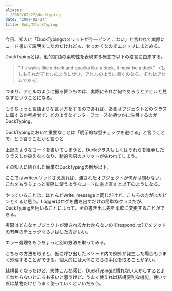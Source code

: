 ```yaml
---
aliases:
- /2009/02/27/ducktyping
date: "2009-02-27"
title: RubyでDuckTyping
---
```

今日、知人に「DuckTypingのメリットが今一ピンとこない」と言われて実際にコード書いて説明をしたのだけれども、せっかくなのでエントリにまとめる。

DuckTypingとは、動的言語の柔軟性を表現する概念で以下の格言に由来する。

<blockquote>
    "If it walks like a duck and quacks like a duck, it must be a duck"
（もしもそれがアヒルのように歩き、アヒルのように鳴くのなら、それはアヒルである）
</blockquote>

つまり、アヒルのように振る舞うものは、実際にそれが何であろうとアヒルと見なすということになる。

もうちょっと言語よりな言い方をするのであれば、あるオブジェクトどのクラスに属するか考慮せず、どのようなインターフェースを持つかに注目するのがDuckTyping。

DuckTypingにおいて重要なことは「明示的な型チェックを避ける」と言うことで、どう言うことかと言うと

<script src="http://gist.github.com/70902.js"></script>

上記のようなコードを書いてしまうと、Duckクラスもしくはそれらを継承したクラスしか扱えなくなり、動的言語のメリットが失われてしまう。

その知人に紹介した簡単なDuckTypingの例が以下。

<script src="http://gist.github.com/70734.js"></script>

ここではwriteメソッドさえあれば、渡されたオブジェクトが何かは問わない。これをもうちょっと実際に使うようなコードに書き直すと以下のようになる。

<script src="http://gist.github.com/70911.js"></script>

やっていることは、ほとんどwrite_messageと同じだけど、こちらの方がまだピンとくると思う。Loggerはログを書き出すだけの簡単なクラスだが、DuckTypingを用いることによって、その書き出し先を柔軟に変更することができる。

実際はどんなオブジェクトが渡されるかわからないのでrespond_to?でメソッドの有無のチェックぐらいはした方がいい。

<script src="http://gist.github.com/70918.js"></script>

エラー処理をもうちょっと別の方法を取ってみる。

<script src="http://gist.github.com/70969.js"></script>

こちらの方法を取ると、仮に呼び出したメソッド内で例外が発生した場合もうまく処理することができる。個人的には大体こちらの手段を取ることが多い。

結構長くなったけど、大体こんな感じ。DuckTypingは慣れない人からするとよくわからないところも多いと思うけど、うまく使えれば結構便利な機能。使いすぎは禁物だけどうまく使っていくといいだろう。